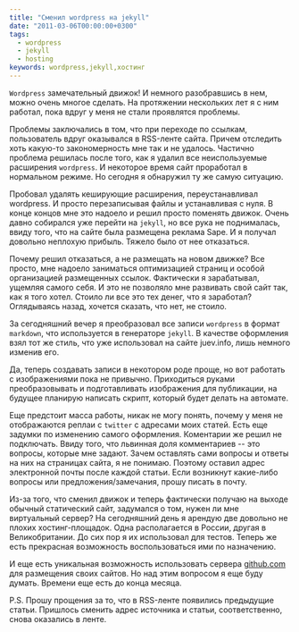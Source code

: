 ```yaml
---
title: "Сменил wordpress на jekyll"
date: "2011-03-06T00:00:00+0300"
tags:
  - wordpress
  - jekyll
  - hosting
keywords: wordpress,jekyll,хостинг
---
```

`Wordpress` замечательный движок! И немного разобравшись в нем, можно очень многое сделать. На протяжении нескольких лет я с ним
работал, пока вдруг у меня не стали проявлятся проблемы.

Проблемы заключались в том, что при переходе по ссылкам, пользователь вдруг оказывался в RSS-ленте сайта. Причем отследить хоть
какую-то закономерность мне так и не удалось. Частично проблема решилась после того, как я удалил все неиспользуемые расширения
`wordpress`. И некоторое время сайт проработал в нормальном режиме. Но сегодня я обнаружил ту же самую ситуацию.

Пробовал удалять кеширующие расширения, переустанавливал wordpress. И просто перезаписывая файлы и устанавливая с нуля. В конце
концов мне это надоело и решил просто поменять движок. Очень давно собирался уже перейти на `jekyll`, но все рука не поднималась,
ввиду того, что на сайте была размещена реклама Sape. И я получал довольно неплохую прибыль. Тяжело было от нее отказаться.

Почему решил отказаться, а не размещать на новом движке? Все просто, мне надоело заниматься оптимизацией страниц и особой
организацией размещенных ссылок. Фактически я зарабатывал, ущемляя самого себя. И это не позволяло мне развивать свой сайт так,
как я того хотел. Стоило ли все это тех денег, что я заработал? Оглядываясь назад, хочется сказать, что нет, не стоило.

За сегодняшний вечер я преобразовал все записи `wordpress` в формат `markdown`, что используется в генераторе `jekyll`. В
качестве оформления взял тот же стиль, что уже использовал на сайте juev.info, лишь
немного изменив его.

Да, теперь создавать записи в некотором роде проще, но вот работать с изображениями пока не привычно. Приходиться руками
преобразовывать и подготавливать изображения для публикации, на будущее планирую написать скрипт, который будет делать на
автомате.

Еще предстоит масса работы, никак не могу понять, почему у меня не отображаются реплаи с `twitter` с адресами моих статей. Есть
еще задумки по изменению самого оформления. Коментарии же решил не подключать. Ввиду того, что львинная доля комментариев -- это
вопросы, которые мне задают. Зачем оставлять сами вопросы и ответы на них на страницах сайта, я не понимаю. Поэтому оставил
адрес электронной почты после каждой статьи. Если возникнут какие-либо вопросы или предложения/замечания, прошу писать в почту.

Из-за того, что сменил движок и теперь фактически получаю на выходе обычный статический сайт, задумался о том, нужен ли мне
виртуальный сервер? На сегодняшний день я арендую две довольно не плохих хостинг-площадок. Одна располагается в России, другая в
Великобритании. До сих пор я их использовал для тестов. Теперь же есть прекрасная возможность воспользоваться ими по
назначению.

И еще есть уникальная возможность использовать сервера [github.com](https://github.com "GitHub Pages") для размещения своих
сайтов. Но над этим вопросом я еще буду думать. Времени еще есть до конца месяца.

P.S. Прошу прощения за то, что в RSS-ленте появились предыдущие статьи. Пришлось сменить адрес источника и статьи,
соответственно, снова оказались в ленте.
